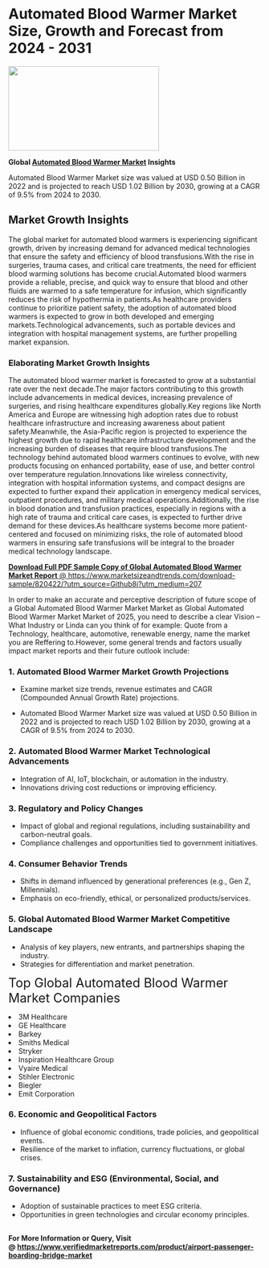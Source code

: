 <H1>Automated Blood Warmer Market Size, Growth and Forecast from 2024 - 2031</H1><img class="aligncenter size-medium wp-image-584254" src="https://thirdeyenews.in/wp-content/uploads/2024/09/Global-Market-Research-300x168.jpeg" alt="" width="300" height="168" /><p><strong>Global&nbsp;<a href="https://www.marketsizeandtrends.com/download-sample/820422/?utm_source=Github8j?utm_medium=207">Automated Blood Warmer Market</a> Insights</strong></p><p>Automated Blood Warmer Market size was valued at USD 0.50 Billion in 2022 and is projected to reach USD 1.02 Billion by 2030, growing at a CAGR of 9.5% from 2024 to 2030.</p><p><h2>Market Growth Insights</h2> The global market for automated blood warmers is experiencing significant growth, driven by increasing demand for advanced medical technologies that ensure the safety and efficiency of blood transfusions.With the rise in surgeries, trauma cases, and critical care treatments, the need for efficient blood warming solutions has become crucial.Automated blood warmers provide a reliable, precise, and quick way to ensure that blood and other fluids are warmed to a safe temperature for infusion, which significantly reduces the risk of hypothermia in patients.As healthcare providers continue to prioritize patient safety, the adoption of automated blood warmers is expected to grow in both developed and emerging markets.Technological advancements, such as portable devices and integration with hospital management systems, are further propelling market expansion.<a href="#"></a> <h3>Elaborating Market Growth Insights</h3> The automated blood warmer market is forecasted to grow at a substantial rate over the next decade.The major factors contributing to this growth include advancements in medical devices, increasing prevalence of surgeries, and rising healthcare expenditures globally.Key regions like North America and Europe are witnessing high adoption rates due to robust healthcare infrastructure and increasing awareness about patient safety.Meanwhile, the Asia-Pacific region is projected to experience the highest growth due to rapid healthcare infrastructure development and the increasing burden of diseases that require blood transfusions.The technology behind automated blood warmers continues to evolve, with new products focusing on enhanced portability, ease of use, and better control over temperature regulation.Innovations like wireless connectivity, integration with hospital information systems, and compact designs are expected to further expand their application in emergency medical services, outpatient procedures, and military medical operations.Additionally, the rise in blood donation and transfusion practices, especially in regions with a high rate of trauma and critical care cases, is expected to further drive demand for these devices.As healthcare systems become more patient-centered and focused on minimizing risks, the role of automated blood warmers in ensuring safe transfusions will be integral to the broader medical technology landscape.<a href="#"></p><p><span class=""><strong>Download Full PDF Sample Copy of Global Automated Blood Warmer Market Report</strong> @ <a href="https://www.marketsizeandtrends.com/download-sample/820422/?utm_source=Github8j?utm_medium=207" target="_blank">https://www.marketsizeandtrends.com/download-sample/820422/?utm_source=Github8j?utm_medium=207</a></span></p><p>In order to make an accurate and perceptive description of future scope of a Global&nbsp;Automated Blood Warmer Market Market as Global&nbsp;Automated Blood Warmer Market Market of 2025, you need to describe a clear Vision &ndash; What Industry or Linda can you think of for example: Quote from a Technology, healthcare, automotive, renewable energy, name the market you are Reffering to.However, some general trends and factors usually impact market reports and their future outlook include:</p><h3>1.&nbsp;<strong>Automated Blood Warmer Market Growth Projections</strong></h3><ul><li>Examine market size trends, revenue estimates and CAGR (Compounded Annual Growth Rate) projections.</li><li><p>Automated Blood Warmer Market size was valued at USD 0.50 Billion in 2022 and is projected to reach USD 1.02 Billion by 2030, growing at a CAGR of 9.5% from 2024 to 2030.</p></li></ul><h3>2.&nbsp;<strong>Automated Blood Warmer Market Technological Advancements</strong></h3><ul><li>Integration of AI, IoT, blockchain, or automation in the industry.</li><li>Innovations driving cost reductions or improving efficiency.</li></ul><h3>3.&nbsp;<strong>Regulatory and Policy Changes</strong></h3><ul><li>Impact of global and regional regulations, including sustainability and carbon-neutral goals.</li><li>Compliance challenges and opportunities tied to government initiatives.</li></ul><h3>4.&nbsp;<strong>Consumer Behavior Trends</strong></h3><ul><li>Shifts in demand influenced by generational preferences (e.g., Gen Z, Millennials).</li><li>Emphasis on eco-friendly, ethical, or personalized products/services.</li></ul><h3>5.&nbsp;<strong>Global Automated Blood Warmer Market Competitive Landscape</strong></h3><ul><li>Analysis of key players, new entrants, and partnerships shaping the industry.</li><li>Strategies for differentiation and market penetration.</li></ul><p data-pm-slice="1 1 []"><span style="color: inherit; font-family: inherit; font-size: 25px;">Top Global Automated Blood Warmer Market Companies</span></p><div class="" data-test-id=""><p><li>3M Healthcare</li><li> GE Healthcare</li><li> Barkey</li><li> Smiths Medical</li><li> Stryker</li><li> Inspiration Healthcare Group</li><li> Vyaire Medical</li><li> Stihler Electronic</li><li> Biegler</li><li> Emit Corporation</li></p></div><h3>6.&nbsp;<strong>Economic and Geopolitical Factors</strong></h3><ul><li>Influence of global economic conditions, trade policies, and geopolitical events.</li><li>Resilience of the market to inflation, currency fluctuations, or global crises.</li></ul><h3>7.&nbsp;<strong>Sustainability and ESG (Environmental, Social, and Governance)</strong></h3><ul><li>Adoption of sustainable practices to meet ESG criteria.</li><li>Opportunities in green technologies and circular economy principles.</li></ul><h2><strong style="font-size: 14px;">For More Information or Query, Visit @&nbsp;</strong><a style="background-color: #ffffff; font-size: 14px;" href="https://www.marketsizeandtrends.com/report/automated-blood-warmer-market/" target="_blank">https://www.verifiedmarketreports.com/product/airport-passenger-boarding-bridge-market</a></h2>